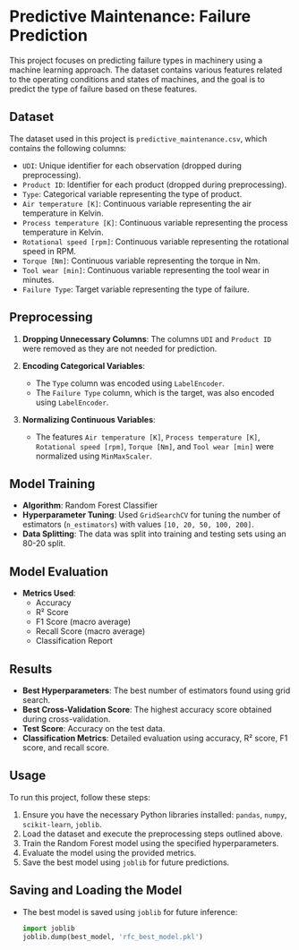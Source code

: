# Predictive Maintenance: Failure Prediction

This project focuses on predicting failure types in machinery using a machine learning approach. The dataset contains various features related to the operating conditions and states of machines, and the goal is to predict the type of failure based on these features.

## Dataset

The dataset used in this project is `predictive_maintenance.csv`, which contains the following columns:

- `UDI`: Unique identifier for each observation (dropped during preprocessing).
- `Product ID`: Identifier for each product (dropped during preprocessing).
- `Type`: Categorical variable representing the type of product.
- `Air temperature [K]`: Continuous variable representing the air temperature in Kelvin.
- `Process temperature [K]`: Continuous variable representing the process temperature in Kelvin.
- `Rotational speed [rpm]`: Continuous variable representing the rotational speed in RPM.
- `Torque [Nm]`: Continuous variable representing the torque in Nm.
- `Tool wear [min]`: Continuous variable representing the tool wear in minutes.
- `Failure Type`: Target variable representing the type of failure.

## Preprocessing

1. **Dropping Unnecessary Columns**: The columns `UDI` and `Product ID` were removed as they are not needed for prediction.

2. **Encoding Categorical Variables**: 
   - The `Type` column was encoded using `LabelEncoder`.
   - The `Failure Type` column, which is the target, was also encoded using `LabelEncoder`.

3. **Normalizing Continuous Variables**: 
   - The features `Air temperature [K]`, `Process temperature [K]`, `Rotational speed [rpm]`, `Torque [Nm]`, and `Tool wear [min]` were normalized using `MinMaxScaler`.

## Model Training

- **Algorithm**: Random Forest Classifier
- **Hyperparameter Tuning**: Used `GridSearchCV` for tuning the number of estimators (`n_estimators`) with values `[10, 20, 50, 100, 200]`.
- **Data Splitting**: The data was split into training and testing sets using an 80-20 split.

## Model Evaluation

- **Metrics Used**:
  - Accuracy
  - R² Score
  - F1 Score (macro average)
  - Recall Score (macro average)
  - Classification Report

## Results

- **Best Hyperparameters**: The best number of estimators found using grid search.
- **Best Cross-Validation Score**: The highest accuracy score obtained during cross-validation.
- **Test Score**: Accuracy on the test data.
- **Classification Metrics**: Detailed evaluation using accuracy, R² score, F1 score, and recall score.

## Usage

To run this project, follow these steps:

1. Ensure you have the necessary Python libraries installed: `pandas`, `numpy`, `scikit-learn`, `joblib`.
2. Load the dataset and execute the preprocessing steps outlined above.
3. Train the Random Forest model using the specified hyperparameters.
4. Evaluate the model using the provided metrics.
5. Save the best model using `joblib` for future predictions.

## Saving and Loading the Model

- The best model is saved using `joblib` for future inference:
  ```python
  import joblib
  joblib.dump(best_model, 'rfc_best_model.pkl')
